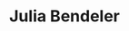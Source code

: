 ---
category: residents
layout: post
title: Julia Bendeler
profession: graphic & concept design
website: www.juliabendeler.com
image: /images/residents/juliabendeler_01.png
---